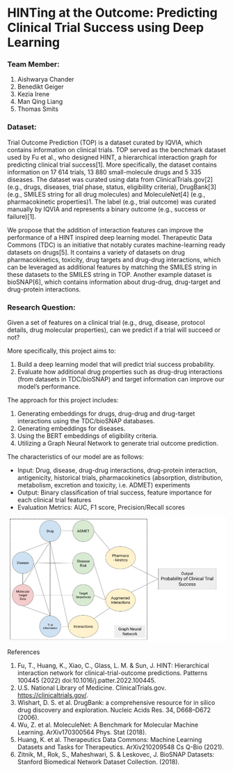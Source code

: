 # HINTing at the Outcome: Predicting Clinical Trial Success using Deep Learning


### Team Member: 
1. Aishwarya Chander
2. Benedikt Geiger
3. Kezia Irene
4. Man Qing Liang
5. Thomas Smits


### Dataset: 
Trial Outcome Prediction (TOP) is a dataset curated by IQVIA, which contains information on clinical trials. TOP served as the benchmark dataset used by Fu et al., who designed HINT, a hierarchical interaction graph for predicting clinical trial success[1]. More specifically, the dataset contains information on 17 614 trials, 13 880 small-molecule drugs and 5 335 diseases. The dataset was curated using data from ClinicalTrials.gov[2] (e.g., drugs, diseases, trial phase, status, eligibility criteria), DrugBank[3] (e.g., SMILES string for all drug molecules) and MoleculeNet[4] (e.g., pharmacokinetic properties)1. The label (e.g., trial outcome) was curated manually by IQVIA and represents a binary outcome (e.g., success or failure)[1]. 

We propose that the addition of interaction features can improve the performance of a HINT inspired deep learning model. Therapeutic Data Commons (TDC) is an initiative that notably curates machine-learning ready datasets on drugs[5]. It contains a variety of datasets on drug pharmacokinetics, toxicity, drug targets and drug-drug interactions, which can be leveraged as additional features by matching the SMILES string in these datasets to the SMILES string in TOP. Another example dataset is bioSNAP[6], which contains information about drug-drug, drug-target and drug-protein interactions. 


### Research Question:
Given a set of features on a clinical trial (e.g., drug, disease, protocol details, drug molecular properties), can we predict if a trial will succeed or not?


More specifically, this project aims to:
1. Build a deep learning model that will predict trial success probability.
2. Evaluate how additional drug properties such as drug-drug interactions (from datasets in TDC/bioSNAP) and target information can improve our model’s performance.

The approach for this project includes:
1. Generating embeddings for drugs, drug-drug and drug-target interactions using the TDC/bioSNAP databases.
2. Generating embeddings for diseases.
3. Using the BERT embeddings of eligibility criteria.
4. Utilizing a Graph Neural Network to generate trial outcome prediction.

The characteristics of our model are as follows:  
* Input: Drug, disease, drug-drug interactions, drug-protein interaction,  antigenicity, historical trials, pharmacokinetics (absorption, distribution, metabolism, excretion and toxicity, i.e. ADMET) experiments 
* Output: Binary classification of trial success, feature importance for each clinical trial features  
* Evaluation Metrics: AUC, F1 score, Precision/Recall scores


![alt text](./Figures/diagram.jpg "Figure 1: Example of Graph Neural Network")



References
1.	Fu, T., Huang, K., Xiao, C., Glass, L. M. & Sun, J. HINT: Hierarchical interaction network for clinical-trial-outcome predictions. Patterns 100445 (2022) doi:10.1016/j.patter.2022.100445.
2.	U.S. National Library of Medicine. ClinicalTrials.gov. https://clinicaltrials.gov/.
3.	Wishart, D. S. et al. DrugBank: a comprehensive resource for in silico drug discovery and exploration. Nucleic Acids Res. 34, D668–D672 (2006).
4.	Wu, Z. et al. MoleculeNet: A Benchmark for Molecular Machine Learning. ArXiv170300564 Phys. Stat (2018).
5.	Huang, K. et al. Therapeutics Data Commons: Machine Learning Datasets and Tasks for Therapeutics. ArXiv210209548 Cs Q-Bio (2021).
6.	Zitnik, M., Rok, S., Maheshwari, S. & Leskovec, J. BioSNAP Datasets: Stanford Biomedical Network Dataset Collection. (2018).
